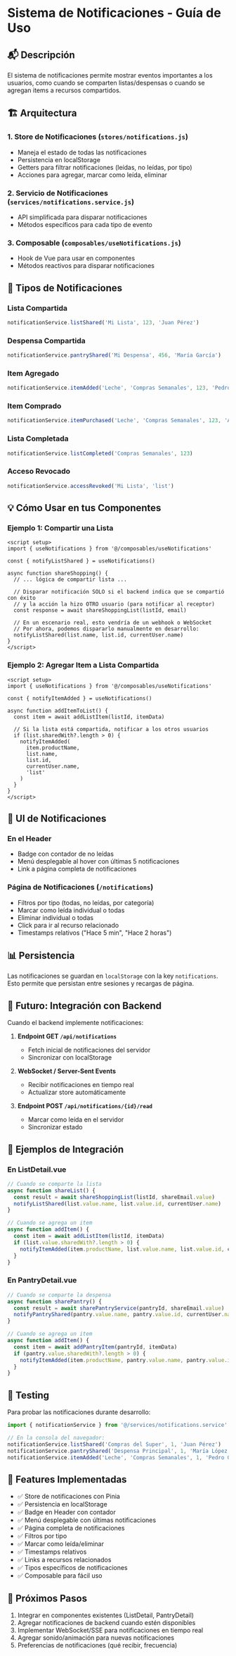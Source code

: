 # Sistema de Notificaciones - Guía de Uso

## 📬 Descripción

El sistema de notificaciones permite mostrar eventos importantes a los usuarios, como cuando se comparten listas/despensas o cuando se agregan items a recursos compartidos.

## 🏗️ Arquitectura

### 1. **Store de Notificaciones** (`stores/notifications.js`)
- Maneja el estado de todas las notificaciones
- Persistencia en localStorage
- Getters para filtrar notificaciones (leídas, no leídas, por tipo)
- Acciones para agregar, marcar como leída, eliminar

### 2. **Servicio de Notificaciones** (`services/notifications.service.js`)
- API simplificada para disparar notificaciones
- Métodos específicos para cada tipo de evento

### 3. **Composable** (`composables/useNotifications.js`)
- Hook de Vue para usar en componentes
- Métodos reactivos para disparar notificaciones

## 📝 Tipos de Notificaciones

### Lista Compartida
```javascript
notificationService.listShared('Mi Lista', 123, 'Juan Pérez')
```

### Despensa Compartida
```javascript
notificationService.pantryShared('Mi Despensa', 456, 'María García')
```

### Item Agregado
```javascript
notificationService.itemAdded('Leche', 'Compras Semanales', 123, 'Pedro López', 'list')
```

### Item Comprado
```javascript
notificationService.itemPurchased('Leche', 'Compras Semanales', 123, 'Ana Martínez')
```

### Lista Completada
```javascript
notificationService.listCompleted('Compras Semanales', 123)
```

### Acceso Revocado
```javascript
notificationService.accessRevoked('Mi Lista', 'list')
```

## 💡 Cómo Usar en tus Componentes

### Ejemplo 1: Compartir una Lista

```vue
<script setup>
import { useNotifications } from '@/composables/useNotifications'

const { notifyListShared } = useNotifications()

async function shareShopping() {
  // ... lógica de compartir lista ...
  
  // Disparar notificación SOLO si el backend indica que se compartió con éxito
  // y la acción la hizo OTRO usuario (para notificar al receptor)
  const response = await shareShoppingList(listId, email)
  
  // En un escenario real, esto vendría de un webhook o WebSocket
  // Por ahora, podemos dispararlo manualmente en desarrollo:
  notifyListShared(list.name, list.id, currentUser.name)
}
</script>
```

### Ejemplo 2: Agregar Item a Lista Compartida

```vue
<script setup>
import { useNotifications } from '@/composables/useNotifications'

const { notifyItemAdded } = useNotifications()

async function addItemToList() {
  const item = await addListItem(listId, itemData)
  
  // Si la lista está compartida, notificar a los otros usuarios
  if (list.sharedWith?.length > 0) {
    notifyItemAdded(
      item.productName,
      list.name,
      list.id,
      currentUser.name,
      'list'
    )
  }
}
</script>
```

## 🎨 UI de Notificaciones

### En el Header
- Badge con contador de no leídas
- Menú desplegable al hover con últimas 5 notificaciones
- Link a página completa de notificaciones

### Página de Notificaciones (`/notifications`)
- Filtros por tipo (todas, no leídas, por categoría)
- Marcar como leída individual o todas
- Eliminar individual o todas
- Click para ir al recurso relacionado
- Timestamps relativos ("Hace 5 min", "Hace 2 horas")

## 📊 Persistencia

Las notificaciones se guardan en `localStorage` con la key `notifications`. Esto permite que persistan entre sesiones y recargas de página.

## 🔮 Futuro: Integración con Backend

Cuando el backend implemente notificaciones:

1. **Endpoint GET `/api/notifications`**
   - Fetch inicial de notificaciones del servidor
   - Sincronizar con localStorage

2. **WebSocket / Server-Sent Events**
   - Recibir notificaciones en tiempo real
   - Actualizar store automáticamente

3. **Endpoint POST `/api/notifications/{id}/read`**
   - Marcar como leída en el servidor
   - Sincronizar estado

## 🎯 Ejemplos de Integración

### En ListDetail.vue
```javascript
// Cuando se comparte la lista
async function shareList() {
  const result = await shareShoppingList(listId, shareEmail.value)
  notifyListShared(list.value.name, list.value.id, currentUser.name)
}

// Cuando se agrega un item
async function addItem() {
  const item = await addListItem(listId, itemData)
  if (list.value.sharedWith?.length > 0) {
    notifyItemAdded(item.productName, list.value.name, list.value.id, currentUser.name, 'list')
  }
}
```

### En PantryDetail.vue
```javascript
// Cuando se comparte la despensa
async function sharePantry() {
  const result = await sharePantryService(pantryId, shareEmail.value)
  notifyPantryShared(pantry.value.name, pantry.value.id, currentUser.name)
}

// Cuando se agrega un item
async function addItem() {
  const item = await addPantryItem(pantryId, itemData)
  if (pantry.value.sharedWith?.length > 0) {
    notifyItemAdded(item.productName, pantry.value.name, pantry.value.id, currentUser.name, 'pantry')
  }
}
```

## 🧪 Testing

Para probar las notificaciones durante desarrollo:

```javascript
import { notificationService } from '@/services/notifications.service'

// En la consola del navegador:
notificationService.listShared('Compras del Super', 1, 'Juan Pérez')
notificationService.pantryShared('Despensa Principal', 1, 'María López')
notificationService.itemAdded('Leche', 'Compras Semanales', 1, 'Pedro García', 'list')
```

## 📱 Features Implementadas

- ✅ Store de notificaciones con Pinia
- ✅ Persistencia en localStorage
- ✅ Badge en Header con contador
- ✅ Menú desplegable con últimas notificaciones
- ✅ Página completa de notificaciones
- ✅ Filtros por tipo
- ✅ Marcar como leída/eliminar
- ✅ Timestamps relativos
- ✅ Links a recursos relacionados
- ✅ Tipos específicos de notificaciones
- ✅ Composable para fácil uso

## 🚀 Próximos Pasos

1. Integrar en componentes existentes (ListDetail, PantryDetail)
2. Agregar notificaciones de backend cuando estén disponibles
3. Implementar WebSocket/SSE para notificaciones en tiempo real
4. Agregar sonido/animación para nuevas notificaciones
5. Preferencias de notificaciones (qué recibir, frecuencia)

